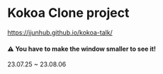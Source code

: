 # Kokoa Clone project
  https://jjunhub.github.io/kokoa-talk/
#### ⚠️ You have to make the window smaller to see it!
23.07.25 ~ 23.08.06

